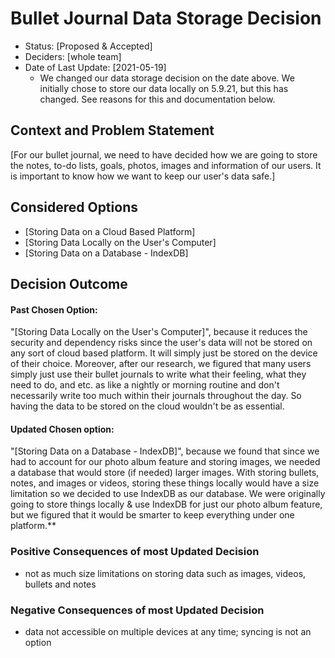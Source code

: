 # Bullet Journal Data Storage Decision

* Status: [Proposed & Accepted] <!-- optional -->
* Deciders: [whole team] <!-- optional -->
* Date of Last Update: [2021-05-19] <!-- optional -->
  * We changed our data storage decision on the date above. We initially chose to store our data locally on 5.9.21, but this has changed. See reasons for this and documentation below. 

## Context and Problem Statement
[For our bullet journal, we need to have decided how we are going to store the notes, to-do lists, goals, photos, images and information of our users. It is important to know how we want to keep our user's data safe.] 


## Considered Options

* [Storing Data on a Cloud Based Platform]
* [Storing Data Locally on the User's Computer]
* [Storing Data on a Database - IndexDB]

## Decision Outcome

#### Past Chosen Option:  
"[Storing Data Locally on the User's Computer]", because it reduces the security and dependency risks since the user's data will not be stored on any sort of cloud based platform. It will simply just be stored on the device of their choice. Moreover, after our research, we figured that many users simply just use their bullet journals to write what their feeling, what they need to do, and etc. as like a nightly or morning routine and don't necessarily write too much within their journals throughout the day. So having the data to be stored on the cloud wouldn't be as essential.  

#### Updated Chosen option:  
"[Storing Data on a Database - IndexDB]", because we found that since we had to account for our photo album feature and storing images, we needed a database that would store (if needed) larger images. With storing bullets, notes, and images or videos, storing these things locally would have a size limitation so we decided to use IndexDB as our database. We were originally going to store things locally & use IndexDB for just our photo album feature, but we figured that it would be smarter to keep everything under one platform.**

### Positive Consequences of most Updated Decision <!-- optional -->

* not as much size limitations on storing data such as images, videos, bullets and notes

### Negative Consequences of most Updated Decision <!-- optional -->

* data not accessible on multiple devices at any time; syncing is not an option 

